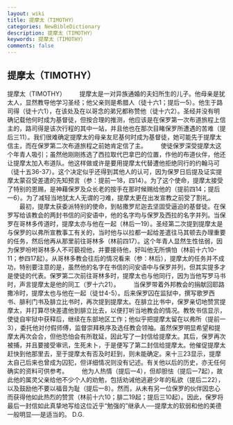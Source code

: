 ```yaml
---
layout: wiki
title: 提摩太（TIMOTHY）
categories: NewBibleDictionary
description: 提摩太（TIMOTHY）
keywords: 提摩太（TIMOTHY）
comments: false
---
```


## 提摩太（TIMOTHY）



提摩太（TIMOTHY）
　　提摩太是一对异族通婚的夫妇所生的儿子。他母亲是犹太人，显然教导他学习圣经；他父亲则是希腊人（徒十六1；提后一5）。他生于路司得（徒十六1），在该处及在以哥念的弟兄都称赞他（徒十六2）。圣经并没有明确记载他何时成为基督徒，但按合理的推测，他应该是在保罗第一次布道旅程上信主的，路司得是该次行程的其中一站，并且他也在那次目睹保罗所遭遇的苦难（提后三11）。我们很难确定提摩太的母亲友尼基何时成为基督徒，她可能先于提摩太信主，而在保罗第二次布道旅程之前她肯定信了主。
　　使徒保罗深受提摩太这个年青人吸引；虽然他刚刚拣选了西拉取代巴拿巴的位置，作他的布道伙伴，他还让提摩太加入布道队。他这样做或许是要用提摩太代替遭他拒绝同行的约翰马可（徒十五36-37）。这个决定似乎还得到其他人的认可，因为保罗日后提及证实提摩太蒙召受差遣的先知预言（参：提前一18，四14）。为了这个使命，提摩太接受了特别的恩赐，是神藉保罗及众长老的按手在那时候赐给他的（提前四14；提后一6）。为了减轻当地犹太人无谓的刁难，提摩太更在出发宣教之前受了割礼。
　　最初，提摩太获委派特别的使命，到帖撒罗尼迦去坚固受逼迫的基督徒。在保罗写给该教会的两封书信的问安语中，他的名字均与保罗及西拉的名字并列。当保罗在哥林多传道时，提摩太亦与他在一起（林后一19）。圣经第二次提到提摩太是与保罗的以弗所宣教事工有关的，当时他与以拉都一起给差遣往马其顿去办理重要的任务，然后他再从那里前往哥林多（林前四17）。这个年青人显然生性怯弱，因为保罗吩咐哥林多人不可藐视他，并要接待他，好叫他无所惧怕（林前十六10-11；参四17起）。从哥林多教会往后的情况看来（参：林后），提摩太的任务并不成功，特别要注意的是，虽然他的名字在书信的问安语中与保罗并列，但其实提多才是使徒的代表。保罗第二次前往哥林多时，提摩太也与他同行，因为当他写罗马书时，声言提摩太是他的同工（罗十六21）。
　　当保罗带着外邦教会的捐献回耶路撒冷时，提摩太也与他在一起（徒廿4-5）。后来保罗囚在监狱中，撰写歌罗西书、腓利门书及腓立比书时，再次提到提摩太。在腓立比书中，保罗亲切地赞赏提摩太，并打算尽快差遣他到腓立比去，以便打听当地教会的情况。教牧书信显示，使徒自牢狱中获释后，继续在东部地区工作；他似乎把提摩太留在以弗所（提前一3），委托他对付假师傅，监督崇拜秩序及选任教会领袖。虽然保罗明显希望和提摩太再次会合，但他恐怕会有所耽延，因此写了一封信给提摩太。其后，保罗再次被捕，并且要接受审讯，生死未卜，于是便写了第二封信给提摩太。他催促提摩太赶快到他那里去，至于提摩太有否及时赶到，则未能确定。来十三23显示，提摩太自己后来也曾成为囚犯，但详细情况则没有记述。有关他以后的历史，亦无任何确实的资料可供参考。
　　他为人热情（提后一4），但却胆怯（提后一7起），故此他的属灵父亲给他不少个人的劝勉，包括劝诫他逃避少年的私欲（提后二22），以及鼓励他不要以福音为耻（提后一8）。然而，从未有另一位保罗的伙伴因忠心而获得他如此热烈的赞赏（林前十六10；腓二19起；提后三10起）。因此，保罗将最后一封信如此真挚地写给这位近乎“勉强的”继承人──提摩太的软弱和他的美德一般明显──是适当的。
D.G.




